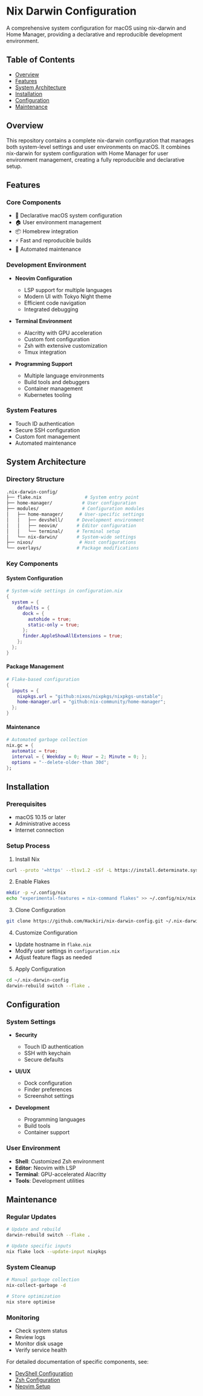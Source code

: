# Nix Darwin Configuration

A comprehensive system configuration for macOS using nix-darwin and Home Manager, providing a declarative and reproducible development environment.

## Table of Contents

- [Overview](#overview)
- [Features](#features)
- [System Architecture](#system-architecture)
- [Installation](#installation)
- [Configuration](#configuration)
- [Maintenance](#maintenance)

## Overview

This repository contains a complete nix-darwin configuration that manages both system-level settings and user environments on macOS. It combines nix-darwin for system configuration with Home Manager for user environment management, creating a fully reproducible and declarative setup.

## Features

### Core Components
- 🚀 Declarative macOS system configuration
- 🏠 User environment management
- 📦 Homebrew integration
- ⚡️ Fast and reproducible builds
- 🧹 Automated maintenance

### Development Environment
- **Neovim Configuration**
  - LSP support for multiple languages
  - Modern UI with Tokyo Night theme
  - Efficient code navigation
  - Integrated debugging

- **Terminal Environment**
  - Alacritty with GPU acceleration
  - Custom font configuration
  - Zsh with extensive customization
  - Tmux integration

- **Programming Support**
  - Multiple language environments
  - Build tools and debuggers
  - Container management
  - Kubernetes tooling

### System Features
- Touch ID authentication
- Secure SSH configuration
- Custom font management
- Automated maintenance

## System Architecture

### Directory Structure
```bash
.nix-darwin-config/
├── flake.nix                # System entry point
├── home-manager/           # User configuration
├── modules/                # Configuration modules
│   ├── home-manager/      # User-specific settings
│   │   ├── devshell/     # Development environment
│   │   ├── neovim/       # Editor configuration
│   │   └── terminal/     # Terminal setup
│   └── nix-darwin/       # System-wide settings
├── nixos/                 # Host configurations
└── overlays/             # Package modifications
```

### Key Components

#### System Configuration
```nix
# System-wide settings in configuration.nix
{
  system = {
    defaults = {
      dock = {
        autohide = true;
        static-only = true;
      };
      finder.AppleShowAllExtensions = true;
    };
  };
}
```

#### Package Management
```nix
# Flake-based configuration
{
  inputs = {
    nixpkgs.url = "github:nixos/nixpkgs/nixpkgs-unstable";
    home-manager.url = "github:nix-community/home-manager";
  };
}
```

#### Maintenance
```nix
# Automated garbage collection
nix.gc = {
  automatic = true;
  interval = { Weekday = 0; Hour = 2; Minute = 0; };
  options = "--delete-older-than 30d";
};
```

## Installation

### Prerequisites
- macOS 10.15 or later
- Administrative access
- Internet connection

### Setup Process

1. Install Nix
```bash
curl --proto '=https' --tlsv1.2 -sSf -L https://install.determinate.systems/nix | sh -s -- install
```

2. Enable Flakes
```bash
mkdir -p ~/.config/nix
echo "experimental-features = nix-command flakes" >> ~/.config/nix/nix.conf
```

3. Clone Configuration
```bash
git clone https://github.com/Hackiri/nix-darwin-config.git ~/.nix-darwin-config
```

4. Customize Configuration
- Update hostname in `flake.nix`
- Modify user settings in `configuration.nix`
- Adjust feature flags as needed

5. Apply Configuration
```bash
cd ~/.nix-darwin-config
darwin-rebuild switch --flake .
```

## Configuration

### System Settings
- **Security**
  - Touch ID authentication
  - SSH with keychain
  - Secure defaults

- **UI/UX**
  - Dock configuration
  - Finder preferences
  - Screenshot settings

- **Development**
  - Programming languages
  - Build tools
  - Container support

### User Environment
- **Shell**: Customized Zsh environment
- **Editor**: Neovim with LSP
- **Terminal**: GPU-accelerated Alacritty
- **Tools**: Development utilities

## Maintenance

### Regular Updates
```bash
# Update and rebuild
darwin-rebuild switch --flake .

# Update specific inputs
nix flake lock --update-input nixpkgs
```

### System Cleanup
```bash
# Manual garbage collection
nix-collect-garbage -d

# Store optimization
nix store optimise
```

### Monitoring
- Check system status
- Review logs
- Monitor disk usage
- Verify service health

For detailed documentation of specific components, see:
- [DevShell Configuration](modules/home-manager/devshell/README.md)
- [Zsh Configuration](modules/home-manager/terminal/zsh/README.md)
- [Neovim Setup](modules/home-manager/neovim/README.md)
